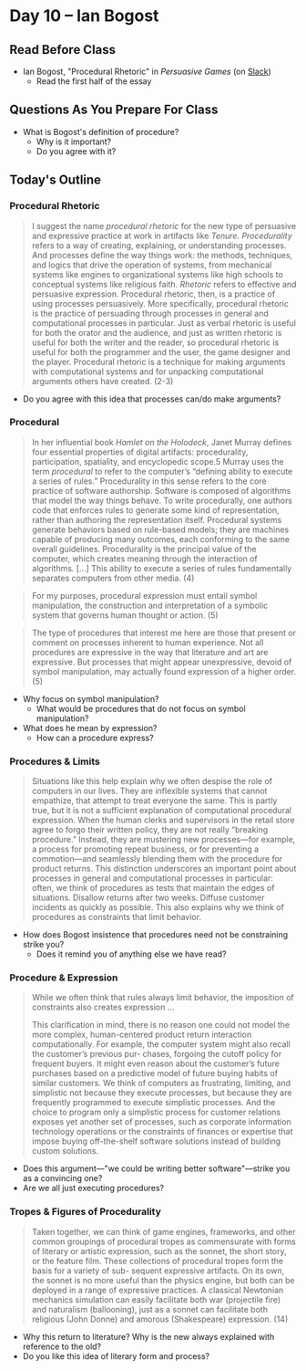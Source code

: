 # Day 10 – Ian Bogost

## Read Before Class

* Ian Bogost, "Procedural Rhetoric" in *Persuasive Games* (on [Slack](https://engl460.slack.com/files))
	* Read the first half of the essay

## Questions As You Prepare For Class

* What is Bogost's definition of procedure?
	* Why is it important?
	* Do you agree with it?
	
## Today's Outline

### Procedural Rhetoric

> I suggest the name *procedural rhetoric* for the new type of persuasive and expressive practice at work in artifacts like *Tenure*. *Procedurality* refers to a way of creating, explaining, or understanding processes. And processes define the way things work: the methods, techniques, and logics that drive the operation of systems, from mechanical systems like engines to organizational systems like high schools to conceptual systems like religious faith. *Rhetoric* refers to effective and persuasive expression. Procedural rhetoric, then, is a practice of using processes persuasively. More specifically, procedural rhetoric is the practice of persuading through processes in general and computational processes in particular. Just as verbal rhetoric is useful for both the orator and the audience, and just as written rhetoric is useful for both the writer and the reader, so procedural rhetoric is useful for both the programmer and the user, the game designer and the player. Procedural rhetoric is a technique for making arguments with computational systems and for unpacking computational arguments others have created. (2-3)

* Do you agree with this idea that processes can/do make arguments?

### Procedural

> In her influential book *Hamlet on the Holodeck*, Janet Murray defines four essential properties of digital artifacts: procedurality, participation, spatiality, and encyclopedic scope.5 Murray uses the term *procedural* to refer to the computer’s “defining ability to execute a series of rules.” Procedurality in this sense refers to the core practice of software authorship. Software is composed of algorithms that model the way things behave. To write procedurally, one authors code that enforces rules to generate some kind of representation, rather than authoring the representation itself. Procedural systems generate behaviors based on rule-based models; they are machines capable of producing many outcomes, each conforming to the same overall guidelines. Procedurality is the principal value of the computer, which creates meaning through the interaction of algorithms. […] This ability to execute a series of rules fundamentally separates computers from other media. (4)

> For my purposes, procedural expression must entail symbol manipulation, the construction and interpretation of a symbolic system that governs human thought or action. (5)

> The type of procedures that interest me here are those that present or comment on processes inherent to human experience. Not all procedures are expressive in the way that literature and art are expressive. But processes that might appear unexpressive, devoid of symbol manipulation, may actually found expression of a higher order. (5)

* Why focus on symbol manipulation?
	* What would be procedures that do not focus on symbol manipulation?
* What does he mean by expression?
	* How can a procedure express?
	
### Procedures & Limits

> Situations like this help explain why we often despise the role of computers in our lives. They are inflexible systems that cannot empathize, that attempt to treat everyone the same. This is partly true, but it is not a sufficient explanation of computational procedural expression. When the human clerks and supervisors in the retail store agree to forgo their written policy, they are not really “breaking procedure.” Instead, they are mustering new processes—for example, a process for promoting repeat business, or for preventing a commotion—and seamlessly blending them with the procedure for product returns. This distinction underscores an important point about processes in general and computational processes in particular: often, we think of procedures as tests that maintain the edges of situations. Disallow returns after two weeks. Diffuse customer incidents as quickly as possible. This also explains why we think of procedures as constraints that limit behavior.

* How does Bogost insistence that procedures need not be constraining strike you?
	* Does it remind you of anything else we have read?

### Procedure & Expression

> While we often think that rules always limit behavior, the imposition of constraints also creates expression …
>
> This clarification in mind, there is no reason one could not model the more complex, human-centered product return interaction computationally. For example, the computer system might also recall the customer’s previous pur- chases, forgoing the cutoff policy for frequent buyers. It might even reason about the customer’s future purchases based on a predictive model of future buying habits of similar customers. We think of computers as frustrating, limiting, and simplistic not because they execute processes, but because they are frequently programmed to execute simplistic processes. And the choice to program only a simplistic process for customer relations exposes yet another set of processes, such as corporate information technology operations or the constraints of finances or expertise that impose buying off-the-shelf software solutions instead of building custom solutions.

* Does this argument—"we could be writing better software"—strike you as a convincing one?
* Are we all just executing procedures?

### Tropes & Figures of Procedurality

> Taken together, we can think of game engines, frameworks, and other common groupings of procedural tropes as commensurate with forms of literary or artistic expression, such as the sonnet, the short story, or the feature film. These collections of procedural tropes form the basis for a variety of sub- sequent expressive artifacts. On its own, the sonnet is no more useful than the physics engine, but both can be deployed in a range of expressive practices. A classical Newtonian mechanics simulation can easily facilitate both war (projectile fire) and naturalism (ballooning), just as a sonnet can facilitate both religious (John Donne) and amorous (Shakespeare) expression. (14)

* Why this return to literature? Why is the new always explained with reference to the old?
* Do you like this idea of literary form and process?
